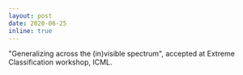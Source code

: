 ```yaml
---
layout: post
date: 2020-06-25 
inline: true
---
```


"Generalizing across the (in)visible spectrum", accepted at Extreme Classification workshop, ICML.